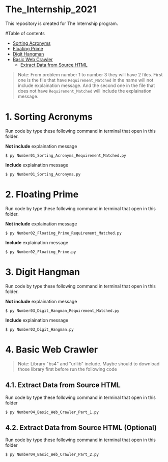 # The_Internship_2021

This repository is created for The Internship program.

#Table of contents
* [Sorting Acronyms](#1-sorting-acronyms)
* [Floating Prime](#2-floating-prime)
* [Digit Hangman](#3-digit-hangman)
* [Basic Web Crawler](#4-basic-web-crawler)
	* [Extract Data from Source HTML](#41-extract-data-from-source-html)

> Note: From problem number 1 to number 3 they will have 2 files. First one is the file that have `Requirement_Matched` in the name will not include explaination message. And the second one in the file that does not have `Requirement_Matched` will include the explaination message.
# 1. Sorting Acronyms
Run code by type these following command in terminal that open in this folder.

**Not include** explaination message
```
$ py Number01_Sorting_Acronyms_Requirement_Matched.py
```
**Include** explaination message
```
$ py Number01_Sorting_Acronyms.py
```
# 2. Floating Prime
Run code by type these following command in terminal that open in this folder.

**Not include** explaination message
```
$ py Number02_Floating_Prime_Requirement_Matched.py
```
**Include** explaination message
```
$ py Number02_Floating_Prime.py
```
# 3. Digit Hangman
Run code by type these following command in terminal that open in this folder.

**Not include** explaination message
```
$ py Number03_Digit_Hangman_Requirement_Matched.py
```
**Include** explaination message
```
$ py Number03_Digit_Hangman.py
```
# 4. Basic Web Crawler
> Note: Library "bs4" and "urllib" include. Maybe should to download those library first before run the following code
## 4.1. Extract Data from Source HTML
Run code by type these following command in terminal that open in this folder

```
$ py Number04_Basic_Web_Crawler_Part_1.py
```
## 4.2. Extract Data from Source HTML (Optional)
Run code by type these following command in terminal that open in this folder
```
$ py Number04_Basic_Web_Crawler_Part_2.py
```
